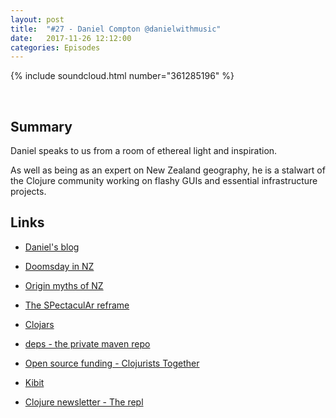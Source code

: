 ```yaml
---
layout: post
title:  "#27 - Daniel Compton @danielwithmusic"
date:   2017-11-26 12:12:00
categories: Episodes
---
```


{% include soundcloud.html number="361285196" %}

<br>

## Summary

Daniel speaks to us from a room of ethereal light and inspiration.

As well as being as an expert on New Zealand geography, he is a stalwart of the Clojure community working on flashy GUIs and essential infrastructure projects.

## Links

- <a href="http://www.danielcompton.net" target="_blank">Daniel's blog</a>

- <a href="https://www.newyorker.com/magazine/2017/01/30/doomsday-prep-for-the-super-rich" target="_blank">Doomsday in NZ</a>
- <a href="https://en.wikipedia.org/wiki/Māori_mythology#Discovery_or_origin_traditions" target="_blank">Origin myths of NZ</a>
- <a href="https://github.com/Day8/re-frame" target="_blank">The SPectaculAr reframe</a>
- <a href="https://clojars.org" target="_blank">Clojars</a>
- <a href="https://www.deps.co" target="_blank">deps - the private maven repo</a>
- <a href="https://clojuriststogether.org" target="_blank">Open source funding - Clojurists Together</a>
- <a href="https://github.com/jonase/kibit" target="_blank">Kibit</a>
- <a href="https://therepl.net" target="_blank">Clojure newsletter - The repl</a>
